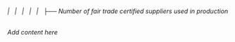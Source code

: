 ###### |   |   |   |   |   ├── Number of fair trade certified suppliers used in production

*Add content here*